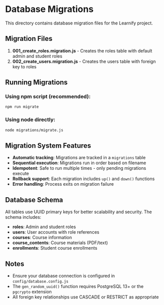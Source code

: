 # Database Migrations

This directory contains database migration files for the Learnify project.

## Migration Files

1. **001_create_roles.migration.js** - Creates the roles table with default admin and student roles
2. **002_create_users.migration.js** - Creates the users table with foreign key to roles

## Running Migrations

### Using npm script (recommended):
```bash
npm run migrate
```

### Using node directly:
```bash
node migrations/migrate.js
```

## Migration System Features

- **Automatic tracking**: Migrations are tracked in a `migrations` table
- **Sequential execution**: Migrations run in order based on filename
- **Idempotent**: Safe to run multiple times - only pending migrations execute
- **Rollback support**: Each migration includes `up()` and `down()` functions
- **Error handling**: Process exits on migration failure

## Database Schema

All tables use UUID primary keys for better scalability and security. The schema includes:

- **roles**: Admin and student roles
- **users**: User accounts with role references
- **courses**: Course information
- **course_contents**: Course materials (PDF/text)
- **enrollments**: Student course enrollments

## Notes

- Ensure your database connection is configured in `config/database.config.js`
- The `gen_random_uuid()` function requires PostgreSQL 13+ or the `pgcrypto` extension
- All foreign key relationships use CASCADE or RESTRICT as appropriate